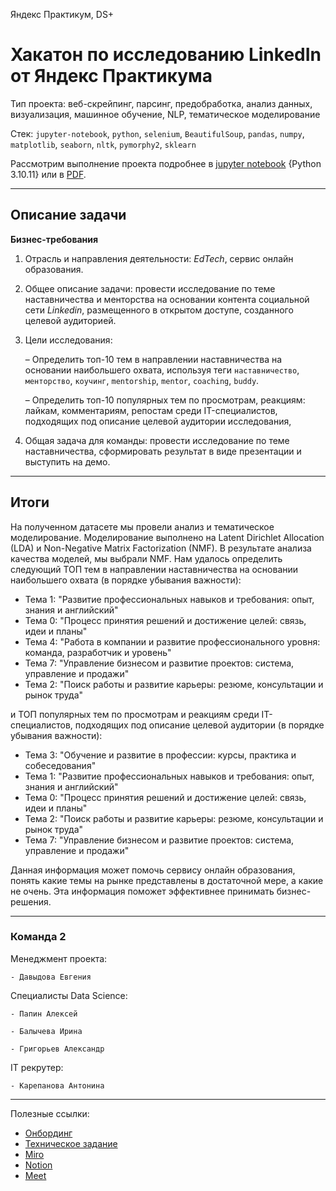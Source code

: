 Яндекс Практикум, DS+

# Хакатон по исследованию LinkedIn от Яндекс Практикума

Тип проекта: веб-скрейпинг, парсинг, предобработка, анализ данных, визуализация, машинное обучение, NLP, тематическое моделирование

Стек: `jupyter-notebook`, `python`, `selenium`, `BeautifulSoup`, `pandas`, `numpy`, `matplotlib`, `seaborn`, `nltk`, `pymorphy2`, `sklearn`

Рассмотрим выполнение проекта подробнее в [jupyter notebook](https://github.com/krasnoturinsk/linkedin_hackathon/blob/main/src/linkedin_mentoring.ipynb) {Python  3.10.11} или в [PDF](https://github.com/krasnoturinsk/linkedin_hackathon/blob/main/linkedin_mentoring.pdf).

---

## Описание задачи

**Бизнес-требования**

1. Отрасль и направления деятельности: _EdTech_, сервис онлайн образования.

2. Общее описание задачи: провести исследование по теме наставничества и менторства на основании контента социальной сети _Linkedin_, размещенного в открытом доступе, созданного целевой аудиторией.

3. Цели исследования:

	– Определить топ-10 тем в направлении наставничества на основании наибольшего охвата, используя теги `наставничество`, `менторство`, `коучинг`, `mentorship`, `mentor`, `coaching`, `buddy`.

	– Определить топ-10 популярных тем по просмотрам, реакциям: лайкам, комментариям, репостам среди IT-специалистов, подходящих под описание целевой аудитории исследования,

4. Общая задача для команды: провести исследование по теме наставничества, сформировать результат в виде презентации и выступить на демо.

---

## Итоги

На полученном датасете мы провели анализ и тематическое моделирование. Моделирование выполнено на Latent Dirichlet Allocation (LDA) и Non-Negative Matrix Factorization (NMF). В результате анализа качества моделей, мы выбрали NMF. Нам удалось определить следующий ТОП тем в направлении наставничества на основании наибольшего охвата (в порядке убывания важности):

- Тема 1: "Развитие профессиональных навыков и требования: опыт, знания и английский"
- Тема 0: "Процесс принятия решений и достижение целей: связь, идеи и планы"
- Тема 4: "Работа в компании и развитие профессионального уровня: команда, разработчик и
уровень"
- Тема 7: "Управление бизнесом и развитие проектов: система, управление и продажи"
- Тема 2: "Поиск работы и развитие карьеры: резюме, консультации и рынок труда"

и ТОП популярных тем по просмотрам и реакциям среди IT-специалистов, подходящих под описание целевой аудитории (в порядке убывания важности):

- Тема 3: "Обучение и развитие в профессии: курсы, практика и собеседования"
- Тема 1: "Развитие профессиональных навыков и требования: опыт, знания и английский"
- Тема 0: "Процесс принятия решений и достижение целей: связь, идеи и планы"
- Тема 2: "Поиск работы и развитие карьеры: резюме, консультации и рынок труда"
- Тема 7: "Управление бизнесом и развитие проектов: система, управление и продажи"

Данная информация может помочь сервису онлайн образования, понять какие темы на рынке представлены в достаточной мере, а какие не очень. Эта информация поможет эффективнее принимать бизнес-решения.

---

### Команда 2

Менеджмент проекта:

	- Давыдова Евгения

Специалисты Data Science:

	- Папин Алексей

	- Балычева Ирина

	- Григорьев Александр

IT рекрутер:

	- Карепанова Антонина

---

Полезные ссылки:
- [Онбординг](https://prairie-parade-285.notion.site/f7191f19dd274dce8fc779d0a6c694d7)
- [Техническое задание](https://disk.yandex.ru/i/v1DkojBTIBFN8A)
- [Miro](https://miro.com/app/board/uXjVM8HRZOU=/)
- [Notion](https://www.notion.so/Linkedin-f2e0a6168376473b8a71dfbd21629976?pvs=4)
- [Meet](https://meet.google.com/xch-zodw-xaa)

